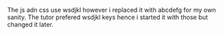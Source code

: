 The js adn css use wsdjkl however i replaced it with abcdefg for my own sanity. The tutor prefered wsdjkl keys hence i started it with those but changed it later.
